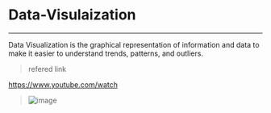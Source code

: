 # Data-Visulaization
-------------------------
Data Visualization is the graphical representation of information and data to make it easier to understand trends, patterns, and outliers.

>
>refered link

https://www.youtube.com/watch




>
>![image](https://github.com/user-attachments/assets/23a1fcca-a3b8-49a4-b98d-e72cf19d364b)
